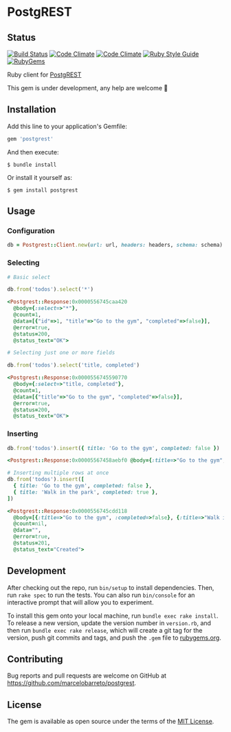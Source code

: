 # PostgREST

## Status

[![Build Status](https://api.travis-ci.org/marcelobarreto/postgrest.svg?branch=master)](https://travis-ci.org/marcelobarreto/postgrest-rb)
[![Code Climate](https://codeclimate.com/github/marcelobarreto/postgrest-rb.svg)](https://codeclimate.com/github/marcelobareto/postgrest-rb)
[![Code Climate](https://codeclimate.com/github/marcelobarreto/postgrest-rb/coverage.svg)](https://codeclimate.com/github/marcelobarreto/postgrest-rb)
[![Ruby Style Guide](https://img.shields.io/badge/code_style-rubocop-brightgreen.svg)](https://github.com/rubocop/rubocop)
[![RubyGems](http://img.shields.io/gem/dt/postgrest.svg?style=flat)](http://rubygems.org/gems/postgrest)

Ruby client for [PostgREST](https://postgrest.org/)

This gem is under development, any help are welcome :muscle:

## Installation

Add this line to your application's Gemfile:

```ruby
gem 'postgrest'
```

And then execute:

`$ bundle install`

Or install it yourself as:

`$ gem install postgrest`

## Usage

### Configuration

```ruby
db = Postgrest::Client.new(url: url, headers: headers, schema: schema)
```

### Selecting

```ruby
# Basic select

db.from('todos').select('*')

<Postgrest::Response:0x0000556745caa420
  @body={:select=>"*"},
  @count=1,
  @data=[{"id"=>1, "title"=>"Go to the gym", "completed"=>false}],
  @error=true,
  @status=200,
  @status_text="OK">

# Selecting just one or more fields

db.from('todos').select('title, completed')

<Postgrest::Response:0x0000556745590770
  @body={:select=>"title, completed"},
  @count=1,
  @data=[{"title"=>"Go to the gym", "completed"=>false}],
  @error=true,
  @status=200,
  @status_text="OK">

```

### Inserting

```ruby
db.from('todos').insert({ title: 'Go to the gym', completed: false })

<Postgrest::Response:0x00005567458aebf0 @body={:title=>"Go to the gym", :completed=>false}, @count=nil, @data="", @error=false, @status=201, @status_text="Created">

# Inserting multiple rows at once
db.from('todos').insert([
  { title: 'Go to the gym', completed: false },
  { title: 'Walk in the park', completed: true },
])

<Postgrest::Response:0x0000556745cdd118
  @body=[{:title=>"Go to the gym", :completed=>false}, {:title=>"Walk in the park", :completed=>true}],
  @count=nil,
  @data="",
  @error=true,
  @status=201,
  @status_text="Created">

```

## Development

After checking out the repo, run `bin/setup` to install dependencies. Then, run `rake spec` to run the tests. You can also run `bin/console` for an interactive prompt that will allow you to experiment.

To install this gem onto your local machine, run `bundle exec rake install`. To release a new version, update the version number in `version.rb`, and then run `bundle exec rake release`, which will create a git tag for the version, push git commits and tags, and push the `.gem` file to [rubygems.org](https://rubygems.org).

## Contributing

Bug reports and pull requests are welcome on GitHub at https://github.com/marcelobarreto/postgrest.

## License

The gem is available as open source under the terms of the [MIT License](https://opensource.org/licenses/MIT).
